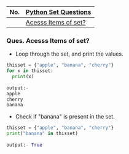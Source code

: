 |  No.  | [Python Set Questions]()                          |
| :---: | ------------------------------------------------- |
|       | [Acesss Items of set?](#ques-acesss-items-of-set) |

### Ques. Acesss Items of set?
* Loop through the set, and print the values.
```python			
thisset = {"apple", "banana", "cherry"}
for x in thisset:
  print(x)
			
output:-
apple
cherry
banana
```

* Check if "banana" is present in the set.

```python
thisset = {"apple", "banana", "cherry"}
print("banana" in thisset)
			
output:- True
```